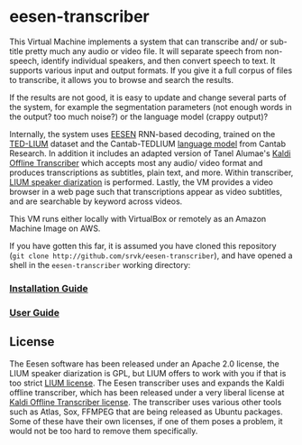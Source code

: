 # eesen-transcriber

This Virtual Machine implements a system that can transcribe and/ or sub-title pretty much any audio or video file. It will separate speech from non-speech, identify individual speakers, and then convert speech to text. It supports various input and output formats. If you give it a full corpus of files to transcribe, it allows you to browse and search the results.

If the results are not good, it is easy to update and change several parts of the system, for example the segmentation parameters (not enough words in the output? too much noise?) or the language model (crappy output)?

Internally, the system
uses [EESEN](https://github.com/yajiemiao/eesen) RNN-based decoding, trained on
the [TED-LIUM](http://www-lium.univ-lemans.fr/en/content/ted-lium-corpus) dataset and the Cantab-TEDLIUM [language model](http://cantabresearch.com/cantab-TEDLIUM.tar.bz2) from
Cantab Research. In addition it includes an adapted version of
Tanel Alumae's [Kaldi Offline Transcriber](https://github.com/alumae/kaldi-offline-transcriber) which accepts most any audio/
video format and produces transcriptions as subtitles, plain text, and more.
Within transcriber, [LIUM speaker diarization](http://www-lium.univ-lemans.fr/diarization/doku.php/welcome) is performed.
Lastly, the VM provides a video browser in a web page such that transcriptions appear as video subtitles, and are searchable by keyword across videos.

This VM runs either locally with VirtualBox or remotely as an Amazon Machine Image on AWS.

If you have gotten this far, it is assumed you have cloned this repository (`git clone http://github.com/srvk/eesen-transcriber`), and have opened a shell in the `eesen-transcriber` working directory:

### [Installation Guide](http://github.com/srvk/eesen-transcriber/INSTALL.md)

### [User Guide](http://github.com/srvk/eesen-transcriber/USERGUIDE.md)

## License

The Eesen software has been released under an Apache 2.0 license, the LIUM speaker diarization is GPL, but LIUM offers to work with you if that is too strict [LIUM license](http://www-lium.univ-lemans.fr/diarization/doku.php/licence). The Eesen transcriber uses and expands the Kaldi offline transcriber, which has been released under a very liberal license at [Kaldi Offline Transcriber license](https://github.com/alumae/kaldi-offline-transcriber/blob/master/LICENSE). The transcriber uses various other tools such as Atlas, Sox, FFMPEG that are being released as Ubuntu packages. Some of these have their own licenses, if one of them poses a problem, it would not be too hard to remove them specifically.
